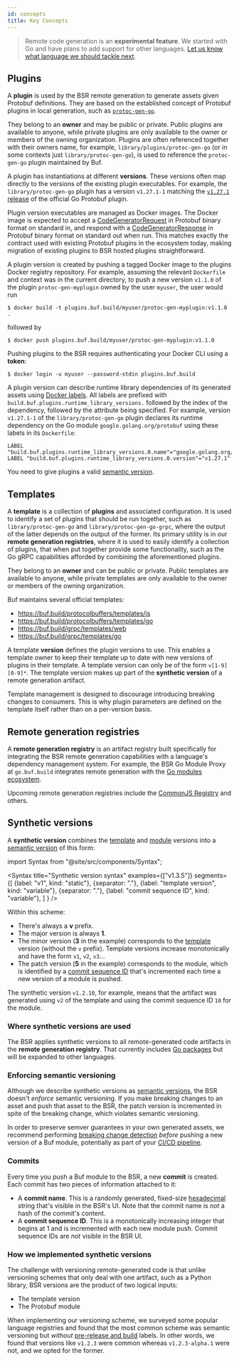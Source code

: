 ```yaml
---
id: concepts
title: Key Concepts
---
```


> Remote code generation is an **experimental feature**. We started with Go and have plans to add support for other languages. [Let us know what language we should tackle next](../../contact.md).

## Plugins

A **plugin** is used by the BSR remote generation to generate assets given Protobuf definitions. They are based on the established concept of Protobuf plugins in local generation, such as [`protoc-gen-go`](https://pkg.go.dev/google.golang.org/protobuf@v1.27.1/cmd/protoc-gen-go).

They belong to an **owner** and may be public or private. Public plugins are available to anyone, while private plugins are only available to the owner or members of the owning organization. Plugins are often referenced together with their owners name, for example, `library/plugins/protoc-gen-go` (or in some contexts just `library/protoc-gen-go`), is used to reference the `protoc-gen-go` plugin maintained by Buf.

A plugin has instantiations at different **versions**. These versions often map directly to the versions of the existing plugin executables. For example, the `library/protoc-gen-go` plugin has a version `v1.27.1-1` matching the [`v1.27.1` release](https://github.com/protocolbuffers/protobuf-go/releases/tag/v1.27.1) of the official Go Protobuf plugin.

Plugin version executables are managed as Docker images. The Docker image is expected to accept a [CodeGeneratorRequest](https://github.com/protocolbuffers/protobuf/blob/bd42fcc7a3e04504df895ce2fd0782c0e84b68a5/src/google/protobuf/compiler/plugin.proto#L68) in Protobuf binary format on standard in, and respond with a [CodeGeneratorResponse](https://github.com/protocolbuffers/protobuf/blob/bd42fcc7a3e04504df895ce2fd0782c0e84b68a5/src/google/protobuf/compiler/plugin.proto#L99) in Protobuf binary format on standard out when run. This matches exactly the contract used with existing Protobuf plugins in the ecosystem today, making migration of existing plugins to BSR hosted plugins straightforward.

A plugin version is created by pushing a tagged Docker image to the plugins Docker registry repository. For example, assuming the relevant `Dockerfile` and context was in the current directory, to push a new version `v1.1.0` of the plugin `protoc-gen-myplugin` owned by the user `myuser`, the user would run

```terminal
$ docker build -t plugins.buf.build/myuser/protoc-gen-myplugin:v1.1.0 .
```

followed by

```terminal
$ docker push plugins.buf.build/myuser/protoc-gen-myplugin:v1.1.0
```

Pushing plugins to the BSR requires authenticating your Docker CLI using a **token**:

```terminal
$ docker login -u myuser --password-stdin plugins.buf.build
```

A plugin version can describe runtime library dependencies of its generated assets using [Docker labels](https://docs.docker.com/config/labels-custom-metadata/). All labels are prefixed with `build.buf.plugins.runtime_library_versions.` followed by the index of the dependency, followed by the attribute being specified. For example, version `v1.27.1-1` of the `library/protoc-gen-go` plugin declares its runtime dependency on the Go module `google.golang.org/protobuf` using these labels in its `Dockerfile`:

```docker
LABEL "build.buf.plugins.runtime_library_versions.0.name"="google.golang.org/protobuf"
LABEL "build.buf.plugins.runtime_library_versions.0.version"="v1.27.1"
```

You need to give plugins a valid [semantic version](https://semver.org/spec/v2.0.0.html).

## Templates

A **template** is a collection of **plugins** and associated configuration. It is used to identify a set of plugins that should be run together, such as `library/protoc-gen-go` and `library/protoc-gen-go-grpc`, where the output of the latter depends on the output of the former. Its primary utility is in our **remote generation registries**, where it is used to easily identify a collection of plugins, that when put together provide some functionality, such as the Go gRPC capabilities afforded by combining the aforementioned plugins.

They belong to an **owner** and can be public or private. Public templates are available to anyone, while private templates are only available to the owner or members of the owning organization.

Buf maintains several official templates:

- https://buf.build/protocolbuffers/templates/js
- https://buf.build/protocolbuffers/templates/go
- https://buf.build/grpc/templates/web
- https://buf.build/grpc/templates/go

A template **version** defines the plugin versions to use. This enables a template owner to keep their template up to date with new versions of plugins in their template. A template version can only be of the form `v[1-9][0-9]*`. The template version makes up part of the **synthetic version** of a remote generation artifact.

Template management is designed to discourage introducing breaking changes to consumers. This is why plugin parameters are defined on the template itself rather than on a per-version basis.

## Remote generation registries

A **remote generation registry** is an artifact registry built specifically for integrating the BSR remote generation capabilities with a language's dependency management system. For example, the BSR Go Module Proxy at `go.buf.build` integrates remote generation with the [Go modules ecosystem](https://golang.org/ref/mod).

Upcoming remote generation registries include the [CommonJS Registry](http://wiki.commonjs.org/wiki/Packages/Registry) and others.

## Synthetic versions

A **synthetic version** combines the [template](#templates) and [module](../overview.md#modules) versions into a [semantic version](https://semver.org/spec/v2.0.0.html) of this form:

import Syntax from "@site/src/components/Syntax";

<Syntax
  title="Synthetic version syntax"
  examples={["v1.3.5"]}
  segments={[
    {label: "v1", kind: "static"},
    {separator: "."},
    {label: "template version", kind: "variable"},
    {separator: "."},
    {label: "commit sequence ID", kind: "variable"},
  ]
} />

Within this scheme:

* There's always a **v** prefix.
* The major version is always **1**.
* The minor version (**3** in the example) corresponds to the [template](#templates) version (without the `v` prefix). Template versions increase monotonically and have the form `v1`, `v2`, `v3`...
* The patch version (**5** in the example) corresponds to the module, which is identified by a [commit sequence ID](#commits) that's incremented each time a new version of a module is pushed.

The synthetic version `v1.2.10`, for example, means that the artifact was generated using `v2` of
the template and using the commit sequence ID `10` for the module.

### Where synthetic versions are used

The BSR applies synthetic versions to all remote-generated code artifacts in the **remote generation
registry**. That currently includes [Go packages](../../tour/use-remote-generation.md) but will be
expanded to other languages.

### Enforcing semantic versioning

Although we describe synthetic versions as [semantic versions](https://semver.org/spec/v2.0.0.html),
the BSR doesn't _enforce_ semantic versioning. If you make breaking changes to an asset and push
that asset to the BSR, the patch version is incremented in spite of the breaking change, which
violates semantic versioning.

In order to preserve semver guarantees in your own generated assets, we recommend performing
[breaking change detection](../../breaking/usage.md) _before_ pushing a new version of a Buf module,
potentially as part of your [CI/CD pipeline](../../ci-cd/setup.md#checks).

### Commits

Every time you push a Buf module to the BSR, a new **commit** is created. Each commit has two pieces
of information attached to it:

* A **commit name**. This is a randomly generated, fixed-size [hexadecimal] string that's visible in
  the BSR's UI. Note that the commit name is _not_ a hash of the commit's content.
* A **commit sequence ID**. This is a monotonically increasing integer that begins at 1 and is
  incremented with each new module push. Commit sequence IDs are _not_ visible in the BSR UI.

### How we implemented synthetic versions

The challenge with versioning remote-generated code is that unlike versioning schemes that only deal
with one artifact, such as a Python library, BSR versions are the product of two logical inputs:

* The template version
* The Protobuf module

When implementing our versioning scheme, we surveyed some popular language registries and found that
the most common scheme was semantic versioning but _without_ [pre-release and
build](https://www.baeldung.com/cs/semantic-versioning#4-pre-release-and-build) labels. In other
words, we found that versions like `v1.2.3` were common whereas `v1.2.3-alpha.1` were not, and we
opted for the former.

[hexadecimal]: https://en.wikipedia.org/wiki/Hexadecimal
